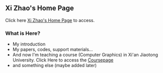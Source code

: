 ## Xi Zhao's Home Page

Click here [Xi Zhao's Home Page](https://xiaoppx.github.io/home.html) to access.

### What is Here?

- My introduction
- My papers, codes, support materials...
- And now I'm teaching a course (Computer Graphics) in Xi'an Jiaotong University. Click Here to access the [Coursepage](https://xiaoppx.github.io/course/graphics_XJTU/main.html)
- and something else (maybe added later)
